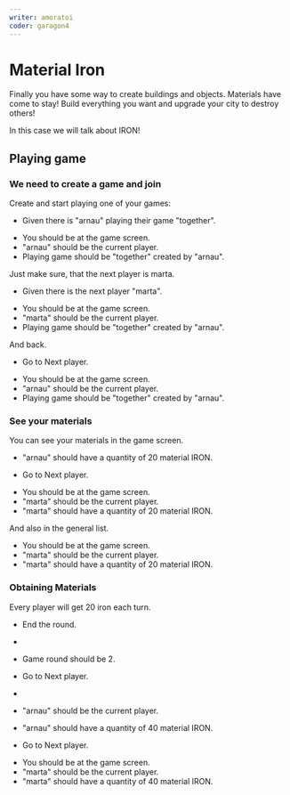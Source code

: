```yaml
---
writer: amoratoi
coder: garagon4
---
```

# Material Iron

Finally you have some way to create buildings and objects. Materials have come to stay!
Build everything you want and upgrade your city to destroy others!

In this case we will talk about IRON!
                       

## Playing game

### We need to create a game and join

Create and start playing one of your games: 

 * Given there is "arnau" playing their game "together".
 <!-- SNAPSHOT status=200 -->  
 * You should be at the game screen.  
 * "arnau" should be the current player.
 * Playing game should be "together" created by "arnau".

Just make sure, that the next player is marta.

 * Given there is the next player "marta".
 <!-- SNAPSHOT status=200 -->
 * You should be at the game screen.
 * "marta" should be the current player.
 * Playing game should be "together" created by "arnau".

And back.

 * Go to Next player.
 <!-- SNAPSHOT status=200 -->
 * You should be at the game screen.
 * "arnau" should be the current player.
 * Playing game should be "together" created by "arnau".

### See your materials

You can see your materials in the game screen.

 * "arnau" should have a quantity of 20 material IRON. 
 
 * Go to Next player.
 <!-- SNAPSHOT status=200 -->
 * You should be at the game screen.
 * "marta" should be the current player.
 * "marta" should have a quantity of 20 material IRON.
 
And also in the general list.

 * You should be at the game screen.
 * "marta" should be the current player.
 * "marta" should have a quantity of 20 material IRON.

### Obtaining Materials

Every player will get 20 iron each turn.

 * End the round.
 * <!-- SNAPSHOT status=200 -->
 * Game round should be 2.
 * Go to Next player.
 * <!-- SNAPSHOT status=200 -->
 * "arnau" should be the current player.
 * "arnau" should have a quantity of 40 material IRON.

 * Go to Next player.
 <!-- SNAPSHOT status=200 -->
 * You should be at the game screen.
 * "marta" should be the current player.
 * "marta" should have a quantity of 40 material IRON.
